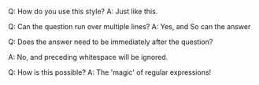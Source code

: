 Q: How do you use this style?
A: Just like this.
<!--ID: 1690713624347-->


Q: Can the question
run over multiple lines?
A: Yes, and
So can the answer
<!--ID: 1690713624365-->


Q: Does the answer need to be immediately after the question?


A: No, and preceding whitespace will be ignored.
<!--ID: 1690713624374-->


Q: How is this possible?
A: The 'magic' of regular expressions!
<!--ID: 1690713624382-->
